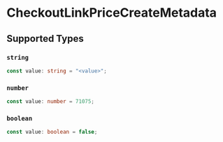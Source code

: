 # CheckoutLinkPriceCreateMetadata


## Supported Types

### `string`

```typescript
const value: string = "<value>";
```

### `number`

```typescript
const value: number = 71075;
```

### `boolean`

```typescript
const value: boolean = false;
```

